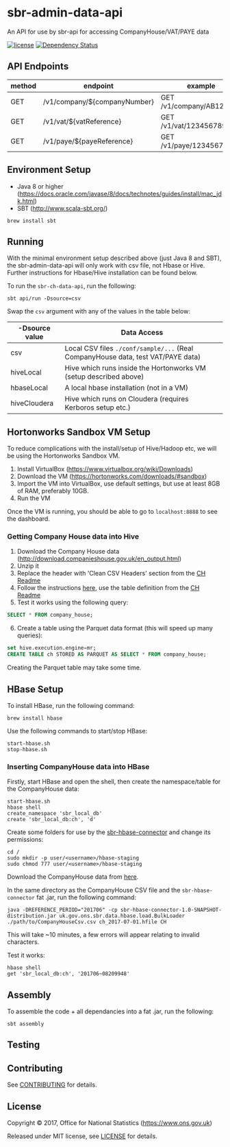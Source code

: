 # sbr-admin-data-api
An API for use by sbr-api for accessing CompanyHouse/VAT/PAYE data

[![license](https://img.shields.io/github/license/mashape/apistatus.svg)]() [![Dependency Status](https://www.versioneye.com/user/projects/596f195e6725bd0027f25e93/badge.svg?style=flat-square)](https://www.versioneye.com/user/projects/596f195e6725bd0027f25e93)

## API Endpoints

| method | endpoint                     | example                  |
|--------|------------------------------|--------------------------|
| GET    | /v1/company/${companyNumber} | GET /v1/company/AB123456 |
| GET    | /v1/vat/${vatReference}      | GET /v1/vat/123456789012 |
| GET    | /v1/paye/${payeReference}    | GET /v1/paye/12345678    |

## Environment Setup

* Java 8 or higher (https://docs.oracle.com/javase/8/docs/technotes/guides/install/mac_jdk.html)
* SBT (http://www.scala-sbt.org/)

```shell
brew install sbt
```

## Running

With the minimal environment setup described above (just Java 8 and SBT), the sbr-admin-data-api will only work with csv file, not Hbase or Hive. Further instructions for Hbase/Hive installation can be found below.

To run the `sbr-ch-data-api`, run the following:

``` shell
sbt api/run -Dsource=csv
```

Swap the `csv` argument with any of the values in the table below:

| -Dsource value | Data Access                                                                                     |
|----------------|-------------------------------------------------------------------------------------------------|
| csv            | Local CSV files `./conf/sample/...` (Real CompanyHouse data, test VAT/PAYE data)                |
| hiveLocal      | Hive which runs inside the Hortonworks VM (setup described above)                               |
| hbaseLocal     | A local hbase installation (not in a VM)                                                        |
| hiveCloudera   | Hive which runs on Cloudera (requires Kerboros setup etc.)                                      |

## Hortonworks Sandbox VM Setup

To reduce complications with the install/setup of Hive/Hadoop etc, we will be using the Hortonworks Sandbox VM.

1. Install VirtualBox (https://www.virtualbox.org/wiki/Downloads)
2. Download the VM (https://hortonworks.com/downloads/#sandbox)
3. Import the VM into VirtualBox, use default settings, but use at least 8GB of RAM, preferably 10GB.
4. Run the VM

Once the VM is running, you should be able to go to `localhost:8888` to see the dashboard.

### Getting Company House data into Hive

1. Download the Company House data (http://download.companieshouse.gov.uk/en_output.html)
2. Unzip it
3. Replace the header with 'Clean CSV Headers' section from the [CH Readme](CH.md)
4. Follow the instructions [here](https://hortonworks.com/hadoop-tutorial/how-to-use-hcatalog-basic-pig-hive-commands/#download-example-data), use the table definition from the [CH Readme](CH.md)
5. Test it works using the following query:

```SQL
SELECT * FROM company_house;
```

6. Create a table using the Parquet data format (this will speed up many queries):

```SQL
set hive.execution.engine=mr;
CREATE TABLE ch STORED AS PARQUET AS SELECT * FROM company_house;
```

Creating the Parquet table may take some time.

## HBase Setup

To install HBase, run the following command:

```shell
brew install hbase
```

Use the following commands to start/stop HBase:

```shell
start-hbase.sh
stop-hbase.sh
```

### Inserting CompanyHouse data into HBase

Firstly, start HBase and open the shell, then create the namespace/table for the CompanyHouse data:

```shell
start-hbase.sh
hbase shell
create_namespace 'sbr_local_db'
create 'sbr_local_db:ch', 'd'
```

Create some folders for use by the [sbr-hbase-connector](https://github.com/ONSdigital/sbr-hbase-connector) and change its permissions:

```shell
cd /
sudo mkdir -p user/<username>/hbase-staging
sudo chmod 777 user/<username>/hbase-staging
```

Download the CompanyHouse data from [here](http://download.companieshouse.gov.uk/en_output.html).

In the same directory as the CompanyHouse CSV file and the `sbr-hbase-connector` fat .jar, run the following command:

```shell
java -DREFERENCE_PERIOD="201706" -cp sbr-hbase-connector-1.0-SNAPSHOT-distribution.jar uk.gov.ons.sbr.data.hbase.load.BulkLoader ./path/to/CompanyHouseCsv.csv ch_2017-07-01.hfile CH
```

This will take ~10 minutes, a few errors will appear relating to invalid characters.

Test it works:

```shell
hbase shell
get 'sbr_local_db:ch', '201706~08209948'
```

## Assembly

To assemble the code + all dependancies into a fat .jar, run the following:

```shell
sbt assembly
```

## Testing

## Contributing

See [CONTRIBUTING](CONTRIBUTING.md) for details.

## License

Copyright ©‎ 2017, Office for National Statistics (https://www.ons.gov.uk)

Released under MIT license, see [LICENSE](LICENSE) for details.
